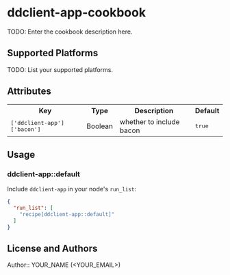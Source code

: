 # ddclient-app-cookbook

TODO: Enter the cookbook description here.

## Supported Platforms

TODO: List your supported platforms.

## Attributes

<table>
  <tr>
    <th>Key</th>
    <th>Type</th>
    <th>Description</th>
    <th>Default</th>
  </tr>
  <tr>
    <td><tt>['ddclient-app']['bacon']</tt></td>
    <td>Boolean</td>
    <td>whether to include bacon</td>
    <td><tt>true</tt></td>
  </tr>
</table>

## Usage

### ddclient-app::default

Include `ddclient-app` in your node's `run_list`:

```json
{
  "run_list": [
    "recipe[ddclient-app::default]"
  ]
}
```

## License and Authors

Author:: YOUR_NAME (<YOUR_EMAIL>)
